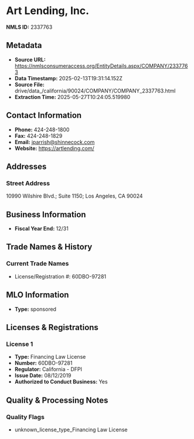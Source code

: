 # Art Lending, Inc.

**NMLS ID:** 2337763

## Metadata
- **Source URL:** https://nmlsconsumeraccess.org/EntityDetails.aspx/COMPANY/2337763
- **Data Timestamp:** 2025-02-13T19:31:14.152Z
- **Source File:** drive/data_/california/90024/COMPANY/COMPANY_2337763.html
- **Extraction Time:** 2025-05-27T10:24:05.519980

## Contact Information
- **Phone:** 424-248-1800
- **Fax:** 424-248-1829
- **Email:** jparrish@shinnecock.com
- **Website:** https://artlending.com/

## Addresses
### Street Address
10990 Wilshire Blvd.; Suite 1150; Los Angeles, CA 90024

## Business Information
- **Fiscal Year End:** 12/31

## Trade Names & History
### Current Trade Names
- License/Registration #: 60DBO-97281

## MLO Information
- **Type:** sponsored

## Licenses & Registrations

### License 1
- **Type:** Financing Law License
- **Number:** 60DBO-97281
- **Regulator:** California - DFPI
- **Issue Date:** 08/12/2019
- **Authorized to Conduct Business:** Yes

## Quality & Processing Notes
### Quality Flags
- unknown_license_type_Financing Law License
